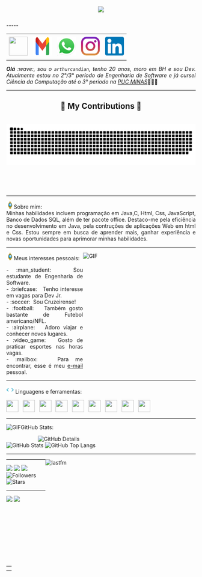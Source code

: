 <h1 align="center">
    <img src="https://readme-typing-svg.herokuapp.com/?font=Righteous&size=35&center=true&vCenter=true&width=500&height=70&duration=4000&lines=Hello+World!+👋;+I'm+Arthur!;" />
</h1>
-----

<div align="center">
<table>
<tr>
 <td align="center" colspan="11"></td>
</tr> 
<tr>
<td><a href="https://github.com/candian15" target="_blank"><img src="https://github.com/candian15/candian15/blob/main/img/github2.png?raw=true" width="50px" height="50px"/></a>
</td>
<td><a href="mailto:acandian15@gmail.com" target="_blank"><img src="https://github.com/luizfgontijo/luizfgontijo/blob/main/img/gmail2.png?raw=true" width="50px" height="50px"/></a>
</td>
<td><a href="https://wa.me/5531989515509" target="_blank"><img src="https://github.com/luizfgontijo/luizfgontijo/blob/main/img/wpp2.png?raw=true" width="50px" height="50px"/></a>
</td>
<td><a href="https://www.instagram.com/ath.candian/" target="_blank"><img src="https://github.com/luizfgontijo/luizfgontijo/blob/main/img/insta2.png?raw=true" width="50px" height="50px"/></a>
</td>
<td><a href="https://www.linkedin.com/in/arthur-candian-de-azevedo-moia/" target="_blank"><img src="https://github.com/luizfgontijo/luizfgontijo/blob/main/img/linkedin2.png?raw=true" width="50px" height="50px"/></a>
</td>

</tr>
<tr>
 <td align="center" colspan="11"></td>
</tr> 
</table>

</div>
<div align="justify">
<i><b>Olá</b> :wave:, sou o <code>arthurcandian</code>, tenho 20 anos, moro em BH e sou Dev. Atualmente estou no 2°/3° período de Engenharia de Software e já cursei Ciência da Computação até o 3° período na <a href="https://www.pucminas.br/" target="_blank">PUC MINAS</a></i>👨🏻‍💻<br />
</div>
<hr/>

<div align="center">
  <h2>🐍 My Contributions 🐍</h2>
  <br>
  <img alt="snake eating my contributions" src="https://raw.githubusercontent.com/salesp07/salesp07/output/github-contribution-grid-snake.svg" />
  
  <br/><br/><br/>
</div>

<hr/>
<img height="20" alt="GIF" src="https://github.com/luizfgontijo/luizfgontijo/blob/main/img/soulgem.gif?raw=true"/>Sobre mim:
<div align="justify">
Minhas habilidades incluem programação em Java,C, Html, Css, JavaScript, Banco de Dados SQL, além de ter pacote office. Destaco-me pela eficiência no desenvolvimento em Java, pela contruções de aplicações Web em html e Css. Estou sempre em busca de aprender mais, ganhar experiência e novas oportunidades para aprimorar minhas habilidades. 
</div>

-----

<div>
<div>
<img align="right" alt="GIF" src="https://github.com/candian15/candian15/blob/main/img/dev.gif?raw=true" width="300px" height="300px"/>
</div>

<img height="20" alt="GIF" src="https://github.com/luizfgontijo/luizfgontijo/blob/main/img/soulgem.gif?raw=true"/>Meus interesses pessoais:

<div align="justify">
<p>
- :man_student: &nbsp; Sou estudante de Engenharia de Software.<br />
- :briefcase: &nbsp; Tenho interesse em vagas para Dev Jr.<br />
- :soccer:&nbsp; Sou Cruzeirense! <br />
- :football: &nbsp; Também gosto bastante de Futebol americano/NFL.<br />
- :airplane: &nbsp; Adoro viajar e conhecer novos lugares.<br />
- :video_game: &nbsp; Gosto de praticar esportes nas horas vagas.<br />
- :mailbox: &nbsp; Para me encontrar, esse é meu <a href="mailto:acandian15@gmail.com" target="_blank">e-mail</a> pessoal.<br />

</p>
</div>
</div>

-----

<div>

<img height="20" alt="GIF" src="https://github.com/luizfgontijo/luizfgontijo/blob/main/img/skills.gif?raw=true"/>&nbsp;Linguagens e ferramentas:


<code><a href="https://www.java.com/pt-BR/" target="_blank"><img width="32" height="32" src="https://github.com/candian15/candian15/blob/main/img/java.png"/></a></code>
&nbsp; 
<code><a href="https://www.w3schools.com/html/" target="_blank"><img width="32" height="32" src="https://github.com/candian15/candian15/blob/main/img/html.svg"/></a></code>
&nbsp; 
<code><a href="https://www.w3schools.com/css/" target="_blank"><img width="32" height="32" src="https://github.com/candian15/candian15/blob/main/img/css.svg"/></a></code>
&nbsp; 
<code><a href="https://www.w3schools.com/js/" target="_blank"><img width="32" height="32" src="https://github.com/candian15/candian15/blob/main/img/js.png"/></a></code>
&nbsp; 
<code><a href="https://pt-br.reactjs.org/" target="_blank"><img width="32" height="32" src="https://github.com/candian15/candian15/blob/main/img/react.png"/></a></code>
&nbsp; 
<code><a href="https://www.mysql.com/" target="_blank"><img width="32" height="32" src="https://github.com/candian15/candian15/blob/main/img/mysql.png"/></a></code>
&nbsp; 
<code><a href="https://git-scm.com/" target="_blank"><img width="32" height="32" src="https://github.com/candian15/candian15/blob/main/img/git.png"/></a></code>
&nbsp; 
<code><a href="https://about.gitlab.com/" target="_blank"><img width="32" height="32" src="https://github.com/candian15/candian15/blob/main/img/gitlab.png"/></a></code>
&nbsp; 
<code><a href="https://code.visualstudio.com/" target="_blank"><img width="32" height="32" src="https://github.com/candian15/candian15/blob/main/img/vs.png"/></a></code>
</div>

-----

<img height="20" alt="GIF" src="https://github.com/candian15/candian15/blob/main/img/graphic.gif?raw=true"/>GitHub Stats:

<div>
<img align="right" alt="GitHub Details" width="420px" src="http://github-profile-summary-cards.vercel.app/api/cards/profile-details?username=candian15&theme=github_dark"/>
<!--- <img alt="GitHub Commits" width="200px" src="http://github-profile-summary-cards.vercel.app/api/cards/productive-time?username=candian15&theme=github_dark"/> -->
<img alt="GitHub Stats" width="200px" src="http://github-profile-summary-cards.vercel.app/api/cards/stats?username=candian15&theme=github_dark"/>
<img alt="GitHub Top Langs" width="200px" src="http://github-profile-summary-cards.vercel.app/api/cards/repos-per-language?username=candian15&theme=github_dark"/>
</div>

-----

<div>
<div>

</div>
<div>
<!--- <a href="https://twitter.com/candin_ath" target="_blank"><img align="right" width="400px" height="270px" alt="tweets" src="https://github-readme-twitter.gazf.vercel.app/api?id=candian15"/></a> -->
<a href="https://www.last.fm/pt/user/candian15" target="_blank"><img align="right" width="400px" height="270px" alt="lastfm" src="https://lastfm-recently-played.vercel.app/api?user=candian15&width=400"/></a>

</div>

-----

<div>
<table align="right">
<tr>
 <td align="center" colspan="1"></td>
</tr> 

<tr>
 <td align="center" colspan="1"></td>
</tr> 
</table>

<img src="https://img.shields.io/badge/Java-Dev-blue"/>
<img src="https://img.shields.io/badge/C-Enthusiast-blue"/>
<img src="https://img.shields.io/badge/JavaScript-Dev-blue?logo=javascript"/>



<img alt="Followers" src="https://img.shields.io/github/followers/candian15?style=social"/>
<img alt="Stars" src="https://img.shields.io/github/stars/candian15?style=social"/>
</div>

-----

<div>
<a href="https://www.linkedin.com/in/candian15/" target="_blank"><img alt"Linkedin" src="https://img.shields.io/badge/LinkedIn-0077B5?style=for-the-badge&logo=linkedin&logoColor=white"/></a>
<a href="mailto:acandian15@gmail.com" target="_blank"><img alt"Gmail" src="https://img.shields.io/badge/Gmail-D14836?style=for-the-badge&logo=gmail&logoColor=white"/></a>
